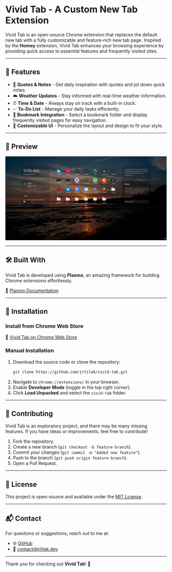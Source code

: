 # Vivid Tab - A Custom New Tab Extension

Vivid Tab is an open-source Chrome extension that replaces the default new tab with a fully customizable and feature-rich new tab page. Inspired by the **Homey** extension, Vivid Tab enhances your browsing experience by providing quick access to essential features and frequently visited sites.

---

## 🚀 Features

- 📝 **Quotes & Notes** - Get daily inspiration with quotes and jot down quick notes.
- ☁️ **Weather Updates** - Stay informed with real-time weather information.
- ⏰ **Time & Date** - Always stay on track with a built-in clock.
- ✅ **To-Do List** - Manage your daily tasks efficiently.
- 🔖 **Bookmark Integration** - Select a bookmark folder and display frequently visited pages for easy navigation.
- 🎨 **Customizable UI** - Personalize the layout and design to fit your style.

---

## 📌 Preview

![Screenshot 1](./src/assets/preview.png)

---

## 🛠 Built With

Vivid Tab is developed using **Plasmo**, an amazing framework for building Chrome extensions effortlessly.

🔗 [Plasmo Documentation](https://docs.plasmo.com/)

---

## 🔗 Installation

### Install from Chrome Web Store

🔗 [Vivid Tab on Chrome Web Store](https://chrome.google.com/webstore/detail/vivid-tab/hchlkclbagoklpnijoadpghhcjpeoeim)

### Manual Installation

1. Download the source code or clone the repository:
   ```sh
   git clone https://github.com/jrtilak/vivid-tab.git
   ```
2. Navigate to `chrome://extensions/` in your browser.
3. Enable **Developer Mode** (toggle in the top right corner).
4. Click **Load Unpacked** and select the `vivid-tab` folder.

---

## 🤝 Contributing

Vivid Tab is an exploratory project, and there may be many missing features. If you have ideas or improvements, feel free to contribute!

1. Fork the repository.
2. Create a new branch (`git checkout -b feature-branch`).
3. Commit your changes (`git commit -m "Added new feature"`).
4. Push to the branch (`git push origin feature-branch`).
5. Open a Pull Request.

---

## 📜 License

This project is open-source and available under the [MIT License](LICENSE).

---

## 📬 Contact

For questions or suggestions, reach out to me at: 
- 🌐 [GitHub](https://github.com/jrtilak)
- 📧 contact@jrtilak.dev

---

Thank you for checking out **Vivid Tab**! 🚀

